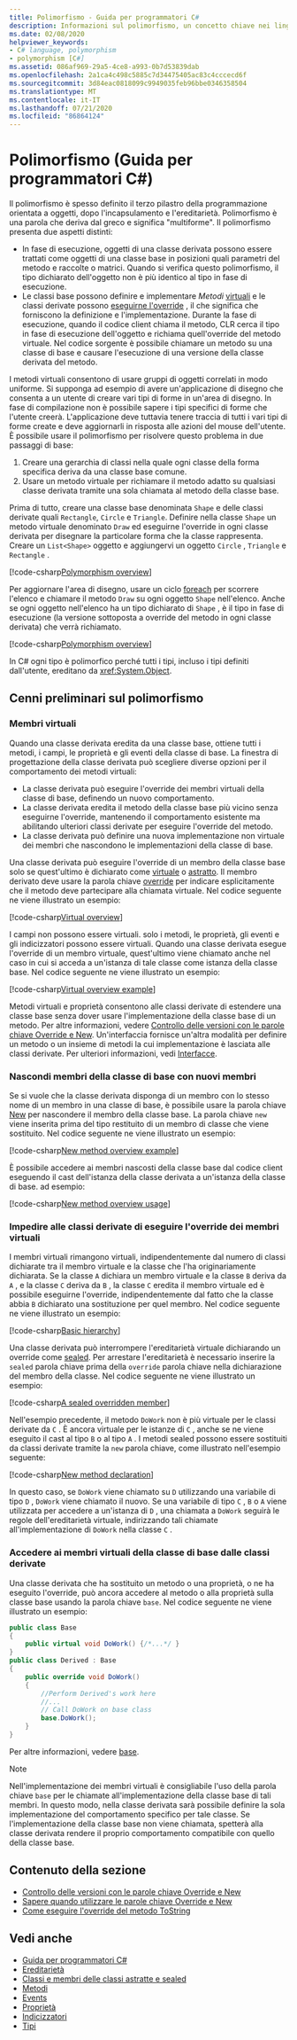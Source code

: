 ```yaml
---
title: Polimorfismo - Guida per programmatori C#
description: Informazioni sul polimorfismo, un concetto chiave nei linguaggi di programmazione orientati a oggetti come C#, che descrive la relazione tra le classi base e derivate.
ms.date: 02/08/2020
helpviewer_keywords:
- C# language, polymorphism
- polymorphism [C#]
ms.assetid: 086af969-29a5-4ce8-a993-0b7d53839dab
ms.openlocfilehash: 2a1ca4c498c5885c7d34475405ac83c4cccecd6f
ms.sourcegitcommit: 3d84eac0818099c9949035feb96bbe0346358504
ms.translationtype: MT
ms.contentlocale: it-IT
ms.lasthandoff: 07/21/2020
ms.locfileid: "86864124"
---
```

# <a name="polymorphism-c-programming-guide"></a>Polimorfismo (Guida per programmatori C#)

Il polimorfismo è spesso definito il terzo pilastro della programmazione orientata a oggetti, dopo l'incapsulamento e l'ereditarietà. Polimorfismo è una parola che deriva dal greco e significa "multiforme". Il polimorfismo presenta due aspetti distinti:
  
- In fase di esecuzione, oggetti di una classe derivata possono essere trattati come oggetti di una classe base in posizioni quali parametri del metodo e raccolte o matrici. Quando si verifica questo polimorfismo, il tipo dichiarato dell'oggetto non è più identico al tipo in fase di esecuzione.
- Le classi base possono definire e implementare *Metodi* [virtuali](../../language-reference/keywords/virtual.md) e le classi derivate possono [eseguirne l'override](../../language-reference/keywords/override.md) , il che significa che forniscono la definizione e l'implementazione. Durante la fase di esecuzione, quando il codice client chiama il metodo, CLR cerca il tipo in fase di esecuzione dell'oggetto e richiama quell'override del metodo virtuale. Nel codice sorgente è possibile chiamare un metodo su una classe di base e causare l'esecuzione di una versione della classe derivata del metodo.

I metodi virtuali consentono di usare gruppi di oggetti correlati in modo uniforme. Si supponga ad esempio di avere un'applicazione di disegno che consenta a un utente di creare vari tipi di forme in un'area di disegno. In fase di compilazione non è possibile sapere i tipi specifici di forme che l'utente creerà. L'applicazione deve tuttavia tenere traccia di tutti i vari tipi di forme create e deve aggiornarli in risposta alle azioni del mouse dell'utente. È possibile usare il polimorfismo per risolvere questo problema in due passaggi di base:

1. Creare una gerarchia di classi nella quale ogni classe della forma specifica deriva da una classe base comune.
1. Usare un metodo virtuale per richiamare il metodo adatto su qualsiasi classe derivata tramite una sola chiamata al metodo della classe base.

Prima di tutto, creare una classe base denominata `Shape` e delle classi derivate quali `Rectangle`, `Circle` e `Triangle`. Definire nella classe `Shape` un metodo virtuale denominato `Draw` ed eseguirne l'override in ogni classe derivata per disegnare la particolare forma che la classe rappresenta. Creare un `List<Shape>` oggetto e aggiungervi un oggetto `Circle` , `Triangle` e `Rectangle` .

[!code-csharp[Polymorphism overview](~/samples/snippets/csharp/objectoriented/Inheritance.cs#PolymorphismOverview)]

Per aggiornare l'area di disegno, usare un ciclo [foreach](../../language-reference/keywords/foreach-in.md) per scorrere l'elenco e chiamare il metodo `Draw` su ogni oggetto `Shape` nell'elenco. Anche se ogni oggetto nell'elenco ha un tipo dichiarato di `Shape` , è il tipo in fase di esecuzione (la versione sottoposta a override del metodo in ogni classe derivata) che verrà richiamato.

[!code-csharp[Polymorphism overview](~/samples/snippets/csharp/objectoriented/Inheritance.cs#UsePolymorphism)]

In C# ogni tipo è polimorfico perché tutti i tipi, incluso i tipi definiti dall'utente, ereditano da <xref:System.Object>.  

## <a name="polymorphism-overview"></a>Cenni preliminari sul polimorfismo

### <a name="virtual-members"></a>Membri virtuali

Quando una classe derivata eredita da una classe base, ottiene tutti i metodi, i campi, le proprietà e gli eventi della classe di base. La finestra di progettazione della classe derivata può scegliere diverse opzioni per il comportamento dei metodi virtuali:

- La classe derivata può eseguire l'override dei membri virtuali della classe di base, definendo un nuovo comportamento.
- La classe derivata eredita il metodo della classe base più vicino senza eseguirne l'override, mantenendo il comportamento esistente ma abilitando ulteriori classi derivate per eseguire l'override del metodo.
- La classe derivata può definire una nuova implementazione non virtuale dei membri che nascondono le implementazioni della classe di base.

Una classe derivata può eseguire l'override di un membro della classe base solo se quest'ultimo è dichiarato come [virtuale](../../language-reference/keywords/virtual.md) o [astratto](../../language-reference/keywords/abstract.md). Il membro derivato deve usare la parola chiave [override](../../language-reference/keywords/override.md) per indicare esplicitamente che il metodo deve partecipare alla chiamata virtuale. Nel codice seguente ne viene illustrato un esempio:

[!code-csharp[Virtual overview](~/samples/snippets/csharp/objectoriented/Inheritance.cs#VirtualMethods)]

I campi non possono essere virtuali. solo i metodi, le proprietà, gli eventi e gli indicizzatori possono essere virtuali. Quando una classe derivata esegue l'override di un membro virtuale, quest'ultimo viene chiamato anche nel caso in cui si acceda a un'istanza di tale classe come istanza della classe base. Nel codice seguente ne viene illustrato un esempio:

[!code-csharp[Virtual overview example](~/samples/snippets/csharp/objectoriented/Inheritance.cs#SnippetTestVirtualMethods)]

Metodi virtuali e proprietà consentono alle classi derivate di estendere una classe base senza dover usare l'implementazione della classe base di un metodo. Per altre informazioni, vedere [Controllo delle versioni con le parole chiave Override e New](./versioning-with-the-override-and-new-keywords.md). Un'interfaccia fornisce un'altra modalità per definire un metodo o un insieme di metodi la cui implementazione è lasciata alle classi derivate. Per ulteriori informazioni, vedi [Interfacce](../interfaces/index.md).

### <a name="hide-base-class-members-with-new-members"></a>Nascondi membri della classe di base con nuovi membri

Se si vuole che la classe derivata disponga di un membro con lo stesso nome di un membro in una classe di base, è possibile usare la parola chiave [New](../../language-reference/keywords/new-modifier.md) per nascondere il membro della classe base. La parola chiave `new` viene inserita prima del tipo restituito di un membro di classe che viene sostituito. Nel codice seguente ne viene illustrato un esempio:

[!code-csharp[New method overview example](~/samples/snippets/csharp/objectoriented/Inheritance.cs#NewMethods)]

È possibile accedere ai membri nascosti della classe base dal codice client eseguendo il cast dell'istanza della classe derivata a un'istanza della classe di base. ad esempio:

[!code-csharp[New method overview usage](~/samples/snippets/csharp/objectoriented/Inheritance.cs#UseNewMethods)]

### <a name="prevent-derived-classes-from-overriding-virtual-members"></a>Impedire alle classi derivate di eseguire l'override dei membri virtuali  

I membri virtuali rimangono virtuali, indipendentemente dal numero di classi dichiarate tra il membro virtuale e la classe che l'ha originariamente dichiarata. Se la classe `A` dichiara un membro virtuale e la classe `B` deriva da `A` , e la classe `C` deriva da `B` , la classe `C` eredita il membro virtuale ed è possibile eseguirne l'override, indipendentemente dal fatto che la classe abbia `B` dichiarato una sostituzione per quel membro. Nel codice seguente ne viene illustrato un esempio:

[!code-csharp[Basic hierarchy](~/samples/snippets/csharp/objectoriented/Hierarchy.cs#FirstHierarchy)]

Una classe derivata può interrompere l'ereditarietà virtuale dichiarando un override come [sealed](../../language-reference/keywords/sealed.md). Per arrestare l'ereditarietà è necessario inserire la `sealed` parola chiave prima della `override` parola chiave nella dichiarazione del membro della classe. Nel codice seguente ne viene illustrato un esempio:

[!code-csharp[A sealed overridden member](~/samples/snippets/csharp/objectoriented/Hierarchy.cs#SealedOverride)]

Nell'esempio precedente, il metodo `DoWork` non è più virtuale per le classi derivate da `C` . È ancora virtuale per le istanze di `C` , anche se ne viene eseguito il cast al tipo `B` o al tipo `A` . I metodi sealed possono essere sostituiti da classi derivate tramite la `new` parola chiave, come illustrato nell'esempio seguente:

[!code-csharp[New method declaration](~/samples/snippets/csharp/objectoriented/Hierarchy.cs#NewDeclaration)]

In questo caso, se `DoWork` viene chiamato su `D` utilizzando una variabile di tipo `D` , `DoWork` viene chiamato il nuovo. Se una variabile di tipo `C` , `B` o `A` viene utilizzata per accedere a un'istanza di `D` , una chiamata a `DoWork` seguirà le regole dell'ereditarietà virtuale, indirizzando tali chiamate all'implementazione di `DoWork` nella classe `C` .

### <a name="access-base-class-virtual-members-from-derived-classes"></a>Accedere ai membri virtuali della classe di base dalle classi derivate

Una classe derivata che ha sostituito un metodo o una proprietà, o ne ha eseguito l'override, può ancora accedere al metodo o alla proprietà sulla classe base usando la parola chiave `base`. Nel codice seguente ne viene illustrato un esempio:

```csharp
public class Base
{
    public virtual void DoWork() {/*...*/ }
}
public class Derived : Base
{
    public override void DoWork()
    {
        //Perform Derived's work here
        //...
        // Call DoWork on base class
        base.DoWork();
    }
}
```

Per altre informazioni, vedere [base](../../language-reference/keywords/base.md).

> [!NOTE]
> Nell'implementazione dei membri virtuali è consigliabile l'uso della parola chiave `base` per le chiamate all'implementazione della classe base di tali membri. In questo modo, nella classe derivata sarà possibile definire la sola implementazione del comportamento specifico per tale classe. Se l'implementazione della classe base non viene chiamata, spetterà alla classe derivata rendere il proprio comportamento compatibile con quello della classe base.

## <a name="in-this-section"></a>Contenuto della sezione

- [Controllo delle versioni con le parole chiave Override e New](./versioning-with-the-override-and-new-keywords.md)
- [Sapere quando utilizzare le parole chiave Override e New](./knowing-when-to-use-override-and-new-keywords.md)
- [Come eseguire l'override del metodo ToString](./how-to-override-the-tostring-method.md)

## <a name="see-also"></a>Vedi anche

- [Guida per programmatori C#](../index.md)
- [Ereditarietà](./inheritance.md)
- [Classi e membri delle classi astratte e sealed](./abstract-and-sealed-classes-and-class-members.md)
- [Metodi](./methods.md)
- [Events](../events/index.md)
- [Proprietà](./properties.md)
- [Indicizzatori](../indexers/index.md)
- [Tipi](../types/index.md)

